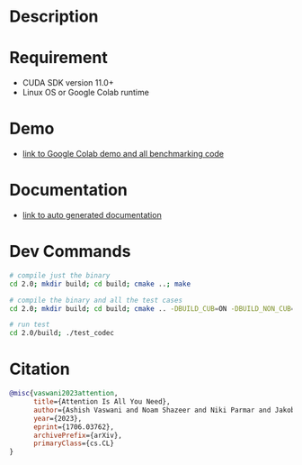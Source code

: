 # Description

# Requirement
- CUDA SDK version 11.0+
- Linux OS or Google Colab runtime

# Demo
- [link to Google Colab demo and all benchmarking code](https://colab.research.google.com/drive/13zHkThcsIpe_dYMLb6IlbcTn2wAzfox7)

# Documentation
- [link to auto generated documentation](https://heartnetkung.github.io/XT-neighbor/files.html)

# Dev Commands
```sh
# compile just the binary
cd 2.0; mkdir build; cd build; cmake ..; make

# compile the binary and all the test cases
cd 2.0; mkdir build; cd build; cmake .. -DBUILD_CUB=ON -DBUILD_NON_CUB=ON -DBUILD_BINARY=ON; make

# run test
cd 2.0/build; ./test_codec
```

# Citation
```bibtex
@misc{vaswani2023attention,
      title={Attention Is All You Need}, 
      author={Ashish Vaswani and Noam Shazeer and Niki Parmar and Jakob Uszkoreit and Llion Jones and Aidan N. Gomez and Lukasz Kaiser and Illia Polosukhin},
      year={2023},
      eprint={1706.03762},
      archivePrefix={arXiv},
      primaryClass={cs.CL}
}
```